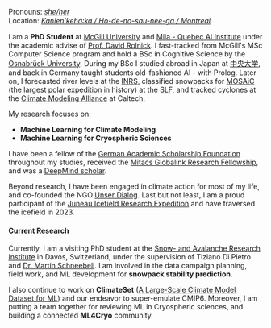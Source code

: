 Pronouns: [_she/her_](https://pronouns.org/she-her)\
Location: [_Kanienʼkehá꞉ka / Ho-de-no-sau-nee-ga / Montreal_](https://native-land.ca/resources/territory-acknowledgement/)

I am a **PhD Student** at [McGill University](https://www.mcgill.ca/) and [Mila - Quebec AI Institute](https://mila.quebec/) under the academic advise of [Prof. David Rolnick](https://davidrolnick.com/). I fast-tracked from McGill's MSc Computer Science program and hold a BSc in Cognitive Science by the [Osnabrück University](https://www.ikw.uni-osnabrueck.de/startseite.html). During my BSc I studied abroad in Japan at [中央大学](https://www.chuo-u.ac.jp/english/), and back in Germany taught students old-fashioned AI - with Prolog. Later on, I forecasted river levels at the [INRS](https://inrs.ca/en/), classified snowpacks for [MOSAiC](https://mosaic-expedition.org/) (the largest polar expedition in history) at the [SLF](https://www.slf.ch/en/), and tracked cyclones at the [Climate Modeling Alliance](https://clima.caltech.edu/) at Caltech.

My research focuses on:

- **Machine Learning for Climate Modeling**
- **Machine Learning for Cryospheric Sciences**

I have been a fellow of the [German Academic Scholarship Foundation](https://en.wikipedia.org/wiki/Studienstiftung) throughout my studies, received the [Mitacs Globalink Research Fellowship](https://www.mitacs.ca/our-programs/globalink-graduate-fellowship-students-postdocs/), and was a [DeepMind scholar](https://deepmind.google/about/education/).

Beyond research, I have been engaged in climate action for most of my life, and co-founded the NGO [Unser Dialog](https://unserdialog.org/). Last but not least, I am a proud participant of the [Juneau Icefield Research Expedition](https://juneauicefield.org/) and have traversed the icefield in 2023.


#### Current Research
Currently, I am a visiting PhD student at the [Snow- and Avalanche Research Institute](https://www.slf.ch/en/) in Davos, Switzerland, under the supervision of Tiziano Di Pietro and [Dr. Martin Schneebeli](https://www.slf.ch/de/mitarbeitende/schneebm/). I am involved in the data campaign planning, field work, and ML development for **snowpack stability prediction**.

I also continue to work on **ClimateSet** ([A Large-Scale Climate Model Dataset for ML](https://climateset.github.io/)) and our endeavor to super-emulate CMIP6. Moreover, I am putting a team together for reviewing ML in Cryospheric sciences, and building a connected **ML4Cryo** community.
